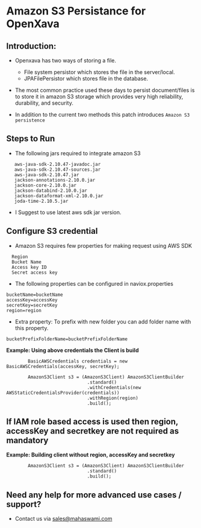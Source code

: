 # Amazon S3 Persistance for OpenXava

## Introduction:
  - Openxava has two ways of storing a file. 
    - File system persistor which stores the file in the server/local. 
    - JPAFilePersistor which stores file in the database. 
           
  - The most common practice used these days to persist document/files is to store it in amazon S3 storage which provides very high reliability, durability, and security. 
  
  - In addition to the current two methods this patch introduces ```Amazon S3 persistence```
    
## Steps to Run
- The following jars required to integrate amazon S3

```
   aws-java-sdk-2.10.47-javadoc.jar
   aws-java-sdk-2.10.47-sources.jar
   aws-java-sdk-2.10.47.jar
   jackson-annotations-2.10.0.jar
   jackson-core-2.10.0.jar
   jackson-databind-2.10.0.jar
   jackson-dataformat-xml-2.10.0.jar
   joda-time-2.10.5.jar
```
- I Suggest to use latest aws sdk jar version.

## Configure S3 credential

- Amazon S3 requires few properties for making request using AWS SDK
```
  Region
  Bucket Name
  Access key ID
  Secret access key
```

- The following properties can be configured in naviox.properties
```
bucketName=bucketName
accessKey=accessKey
secretKey=secretKey
region=region
```
- Extra property: To prefix with new folder you can add folder name with this property.
```
bucketPrefixFolderName=bucketPrefixFolderName
```

  **Example: Using above credentials the Client is build**

```
	    BasicAWSCredentials credentials = new BasicAWSCredentials(accessKey, secretKey);
		
   	    AmazonS3Client s3 = (AmazonS3Client) AmazonS3ClientBuilder
		            	      .standard()
		            	      .withCredentials(new AWSStaticCredentialsProvider(credentials))
		            	      .withRegion(region)
		            	      .build();
```

## If IAM role based access is used then region, accessKey and secretkey are not required as mandatory

 **Example: Building client without region, accessKey and secretkey**

```
   	    AmazonS3Client s3 = (AmazonS3Client) AmazonS3ClientBuilder
		            	      .standard()
		            	      .build();
```

## Need any help for more advanced use cases / support?

- Contact us via sales@mahaswami.com
